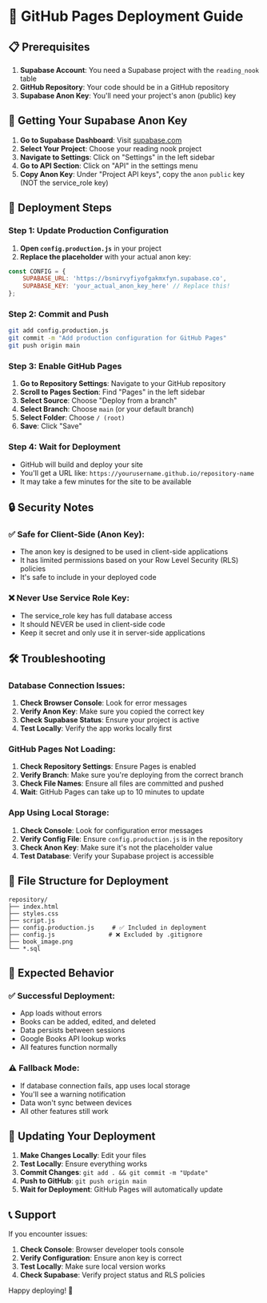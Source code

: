 # 🚀 GitHub Pages Deployment Guide

## 📋 Prerequisites

1. **Supabase Account**: You need a Supabase project with the `reading_nook` table
2. **GitHub Repository**: Your code should be in a GitHub repository
3. **Supabase Anon Key**: You'll need your project's anon (public) key

## 🔑 Getting Your Supabase Anon Key

1. **Go to Supabase Dashboard**: Visit [supabase.com](https://supabase.com)
2. **Select Your Project**: Choose your reading nook project
3. **Navigate to Settings**: Click on "Settings" in the left sidebar
4. **Go to API Section**: Click on "API" in the settings menu
5. **Copy Anon Key**: Under "Project API keys", copy the `anon` `public` key (NOT the service_role key)

## 📝 Deployment Steps

### Step 1: Update Production Configuration

1. **Open `config.production.js`** in your project
2. **Replace the placeholder** with your actual anon key:

```javascript
const CONFIG = {
    SUPABASE_URL: 'https://bsnirvyfiyofgakmxfyn.supabase.co',
    SUPABASE_KEY: 'your_actual_anon_key_here' // Replace this!
};
```

### Step 2: Commit and Push

```bash
git add config.production.js
git commit -m "Add production configuration for GitHub Pages"
git push origin main
```

### Step 3: Enable GitHub Pages

1. **Go to Repository Settings**: Navigate to your GitHub repository
2. **Scroll to Pages Section**: Find "Pages" in the left sidebar
3. **Select Source**: Choose "Deploy from a branch"
4. **Select Branch**: Choose `main` (or your default branch)
5. **Select Folder**: Choose `/ (root)`
6. **Save**: Click "Save"

### Step 4: Wait for Deployment

- GitHub will build and deploy your site
- You'll get a URL like: `https://yourusername.github.io/repository-name`
- It may take a few minutes for the site to be available

## 🔒 Security Notes

### ✅ Safe for Client-Side (Anon Key):
- The anon key is designed to be used in client-side applications
- It has limited permissions based on your Row Level Security (RLS) policies
- It's safe to include in your deployed code

### ❌ Never Use Service Role Key:
- The service_role key has full database access
- It should NEVER be used in client-side code
- Keep it secret and only use it in server-side applications

## 🛠️ Troubleshooting

### Database Connection Issues:

1. **Check Browser Console**: Look for error messages
2. **Verify Anon Key**: Make sure you copied the correct key
3. **Check Supabase Status**: Ensure your project is active
4. **Test Locally**: Verify the app works locally first

### GitHub Pages Not Loading:

1. **Check Repository Settings**: Ensure Pages is enabled
2. **Verify Branch**: Make sure you're deploying from the correct branch
3. **Check File Names**: Ensure all files are committed and pushed
4. **Wait**: GitHub Pages can take up to 10 minutes to update

### App Using Local Storage:

1. **Check Console**: Look for configuration error messages
2. **Verify Config File**: Ensure `config.production.js` is in the repository
3. **Check Anon Key**: Make sure it's not the placeholder value
4. **Test Database**: Verify your Supabase project is accessible

## 📁 File Structure for Deployment

```
repository/
├── index.html
├── styles.css
├── script.js
├── config.production.js     # ✅ Included in deployment
├── config.js               # ❌ Excluded by .gitignore
├── book_image.png
└── *.sql
```

## 🎯 Expected Behavior

### ✅ Successful Deployment:
- App loads without errors
- Books can be added, edited, and deleted
- Data persists between sessions
- Google Books API lookup works
- All features function normally

### ⚠️ Fallback Mode:
- If database connection fails, app uses local storage
- You'll see a warning notification
- Data won't sync between devices
- All other features still work

## 🔄 Updating Your Deployment

1. **Make Changes Locally**: Edit your files
2. **Test Locally**: Ensure everything works
3. **Commit Changes**: `git add . && git commit -m "Update"`
4. **Push to GitHub**: `git push origin main`
5. **Wait for Deployment**: GitHub Pages will automatically update

## 📞 Support

If you encounter issues:

1. **Check Console**: Browser developer tools console
2. **Verify Configuration**: Ensure anon key is correct
3. **Test Locally**: Make sure local version works
4. **Check Supabase**: Verify project status and RLS policies

Happy deploying! 🎉

